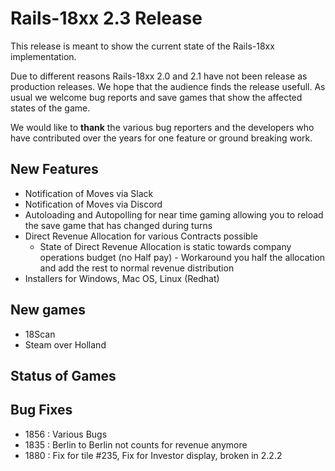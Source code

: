 # Rails-18xx 2.3 Release
This release is meant to show the current state of the Rails-18xx implementation.

Due to different reasons Rails-18xx 2.0 and 2.1 have not been release as production releases. We hope that the audience
finds the release usefull. As usual we welcome bug reports and save games that show the affected states of the game.

We would like to **thank** the various bug reporters and the developers who have contributed over the years for one
feature or ground breaking work.


## New Features

* Notification of Moves via Slack
* Notification of Moves via Discord
* Autoloading and Autopolling for near time gaming allowing you to reload the save game that has changed during turns
* Direct Revenue Allocation for various Contracts possible
   * State of Direct Revenue Allocation is static towards company operations budget (no Half pay) - Workaround you half the allocation and add the rest to normal revenue distribution
 * Installers for Windows, Mac OS, Linux (Redhat)

## New games

* 18Scan
* Steam over Holland

## Status of Games


## Bug Fixes

* 1856 : Various Bugs
* 1835 : Berlin to Berlin not counts for revenue anymore
* 1880 : Fix for tile #235, Fix for Investor display, broken in 2.2.2

